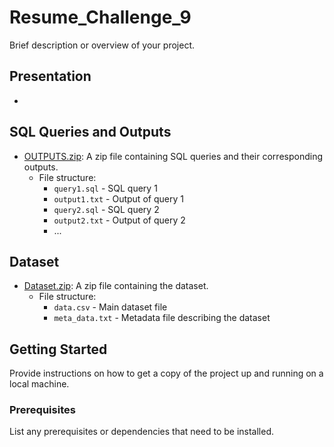 # Resume_Challenge_9

Brief description or overview of your project.

## Presentation

- [MY_PRESENTATION.pptx]: MY_PRESENTATION.pptx

## SQL Queries and Outputs

- [OUTPUTS.zip](link-to-outputs-zip-file): A zip file containing SQL queries and their corresponding outputs.
  - File structure:
    - `query1.sql` - SQL query 1
    - `output1.txt` - Output of query 1
    - `query2.sql` - SQL query 2
    - `output2.txt` - Output of query 2
    - ...

## Dataset

- [Dataset.zip](link-to-dataset-zip-file): A zip file containing the dataset.
  - File structure:
    - `data.csv` - Main dataset file
    - `meta_data.txt` - Metadata file describing the dataset

## Getting Started

Provide instructions on how to get a copy of the project up and running on a local machine.

### Prerequisites

List any prerequisites or dependencies that need to be installed.


